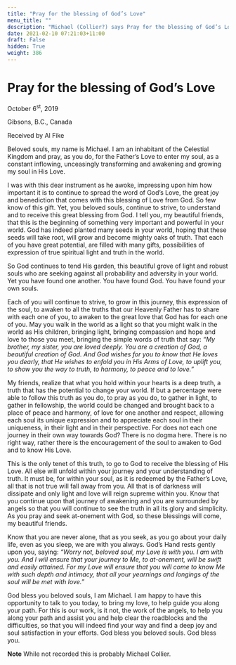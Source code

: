 ```yaml
---
title: "Pray for the blessing of God’s Love"
menu_title: ""
description: "Michael (Collier?) says Pray for the blessing of God’s Love"
date: 2021-02-10 07:21:03+11:00
draft: False
hidden: True
weight: 386
---
```

# Pray for the blessing of God’s Love

October 6<sup>st</sup>, 2019

Gibsons, B.C., Canada

Received by Al Fike


Beloved souls, my name is Michael. I am an inhabitant of the Celestial Kingdom and pray, as you do, for the Father’s Love to enter my soul, as a constant inflowing, unceasingly transforming and awakening and growing my soul in His Love.

I was with this dear instrument as he awoke, impressing upon him how important it is to continue to spread the word of God’s Love, the great joy and benediction that comes with this blessing of Love from God. So few know of this gift. Yet, you beloved souls, continue to strive, to understand and to receive this great blessing from God. I tell you, my beautiful friends, that this is the beginning of something very important and powerful in your world. God has indeed planted many seeds in your world, hoping that these seeds will take root, will grow and become mighty oaks of truth. That each of you have great potential, are filled with many gifts, possibilities of expression of true spiritual light and truth in the world. 

So God continues to tend His garden, this beautiful grove of light and robust souls who are seeking against all probability and adversity in your world. Yet you have found one another. You have found God. You have found your own souls. 

Each of you will continue to strive, to grow in this journey, this expression of the soul, to awaken to all the truths that our Heavenly Father has to share with each one of you, to awaken to the great love that God has for each one of you. May you walk in the world as a light so that you might walk in the world as His children, bringing light, bringing compassion and hope and love to those you meet, bringing the simple words of truth that say: *“My brother, my sister, you are loved deeply. You are a creation of God, a beautiful creation of God. And God wishes for you to know that He loves you dearly, that He wishes to enfold you in His Arms of Love, to uplift you, to show you the way to truth, to harmony, to peace and to love.”* 

My friends, realize that what you hold within your hearts is a deep truth, a truth that has the potential to change your world. If but a percentage were able to follow this truth as you do, to pray as you do, to gather in light, to gather in fellowship, the world could be changed and brought back to a place of peace and harmony, of love for one another and respect, allowing each soul its unique expression and to appreciate each soul in their uniqueness, in their light and in their perspective. For does not each one journey in their own way towards God? There is no dogma here. There is no right way, rather there is the encouragement of the soul to awaken to God and to know His Love. 

This is the only tenet of this truth, to go to God to receive the blessing of His Love. All else will unfold within your journey and your understanding of truth. It must be, for within your soul, as it is redeemed by the Father’s Love, all that is not true will fall away from you. All that is of darkness will dissipate and only light and love will reign supreme within you. Know that you continue upon that journey of awakening and you are surrounded by angels so that you will continue to see the truth in all its glory and simplicity. As you pray and seek at-onement with God, so these blessings will come, my beautiful friends. 

Know that you are never alone, that as you seek, as you go about your daily life, even as you sleep, we are with you always. God’s Hand rests gently upon you, saying: *“Worry not, beloved soul, my Love is with you. I am with you. And I will ensure that your journey to Me, to at-onement, will be swift and easily attained. For my Love will ensure that you will come to know Me with such depth and intimacy, that all your yearnings and longings of the soul will be met with love.”* 

God bless you beloved souls, I am Michael. I am happy to have this opportunity to talk to you today, to bring my love, to help guide you along your path. For this is our work, is it not, the work of the angels, to help you along your path and assist you and help clear the roadblocks and the difficulties, so that you will indeed find your way and find a deep joy and soul satisfaction in your efforts. God bless you beloved souls. God bless you.

**Note** While not recorded this is probably Michael Collier.